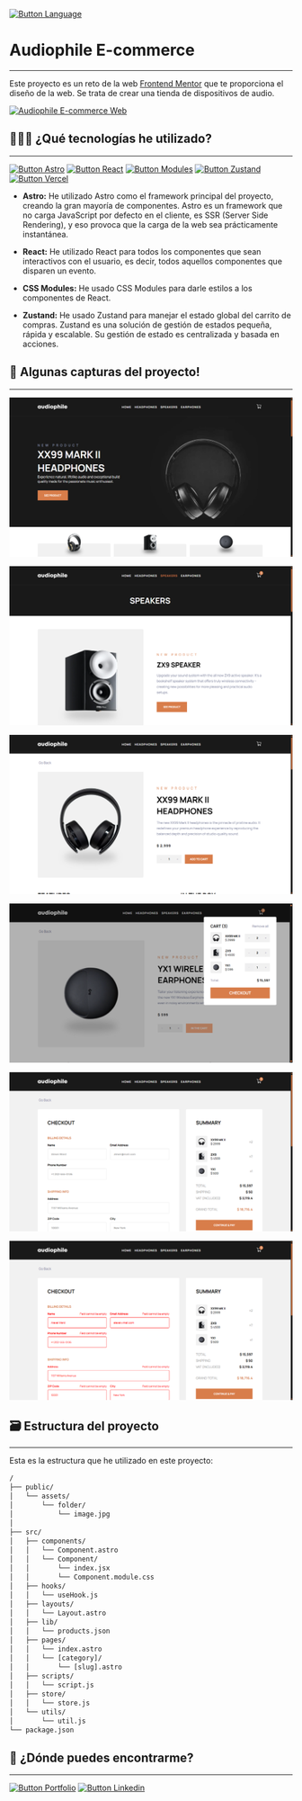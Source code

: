 [Button Language]: https://img.shields.io/badge/Read%20In%20English-000000?style=for-the-badge

[![Button Language]](https://github.com/MartinWebDev95/AudiophileEcommerceAstro/blob/main/README.en.md)

# Audiophile E-commerce                                 
---

[Audiophile E-commerce Web]: https://img.shields.io/badge/Audiophile%20Ecommerce%20Web-D87D4A?style=for-the-badge

Este proyecto es un reto de la web [Frontend Mentor](https://www.frontendmentor.io/challenges/audiophile-ecommerce-website-C8cuSd_wx) que te proporciona el diseño de la web. Se trata de crear una tienda de dispositivos de audio.

[![Audiophile E-commerce Web]](https://audiophile-ecommerce-astro.vercel.app/)

## 👨🏽‍💻 ¿Qué tecnologías he utilizado?
---

[Button Vercel]: https://img.shields.io/badge/Deploy%20on%20Vercel-000000?style=for-the-badge&logo=vercel
[Button Astro]: https://img.shields.io/badge/Astro-000000?style=for-the-badge&logoColor=BC52EE&logo=astro
[Button React]: https://img.shields.io/badge/React-000000?style=for-the-badge&logo=react
[Button Modules]:https://img.shields.io/badge/CSS%20Modules-000000?style=for-the-badge&logo=css-modules
[Button Zustand]:https://img.shields.io/badge/Zustand-000000?style=for-the-badge&logo=zustand

[![Button Astro]](https://astro.build/)
[![Button React]](https://es.react.dev/)
[![Button Modules]](https://github.com/css-modules/css-modules?tab=readme-ov-file)
[![Button Zustand]](https://zustand-demo.pmnd.rs/)
[![Button Vercel]](https://vercel.com/)

- **Astro:** He utilizado Astro como el framework principal del proyecto, creando la gran mayoría de componentes. Astro es un framework que no carga JavaScript por defecto en el cliente, es SSR (Server Side Rendering), y eso provoca que la carga de la web sea prácticamente instantánea.

- **React:** He utilizado React para todos los componentes que sean interactivos con el usuario, es decir, todos aquellos componentes que disparen un evento.

- **CSS Modules:** He usado CSS Modules para darle estilos a los componentes de React.

- **Zustand:** He usado Zustand para manejar el estado global del carrito de compras. Zustand es una solución de gestión de estados pequeña, rápida y escalable. Su gestión de estado es centralizada y basada en acciones.

## 📸 Algunas capturas del proyecto!
---

![Hero Section Screenshot](https://github.com/MartinWebDev95/AudiophileEcommerceAstro/blob/main/public/assets/screenshots/heroSection.png)

![Category Page Screenshot](https://github.com/MartinWebDev95/AudiophileEcommerceAstro/blob/main/public/assets/screenshots/categoryPage.png)

![Product Page Screenshot](https://github.com/MartinWebDev95/AudiophileEcommerceAstro/blob/main/public/assets/screenshots/productPage.png)

![Cart Screenshot](https://github.com/MartinWebDev95/AudiophileEcommerceAstro/blob/main/public/assets/screenshots/cart.png)

![Checkout Page Screenshot](https://github.com/MartinWebDev95/AudiophileEcommerceAstro/blob/main/public/assets/screenshots/checkoutPage.png)

![Checkout Page Error Screenshot](https://github.com/MartinWebDev95/AudiophileEcommerceAstro/blob/main/public/assets/screenshots/checkoutPageError.png)

## 🗃️ Estructura del proyecto
---

Esta es la estructura que he utilizado en este proyecto:

```text
/
├── public/
│   └── assets/          
│       └── folder/
│           └── image.jpg
│
├── src/
│   ├── components/
│   │   └── Component.astro
│   │   └── Component/
│   │       └── index.jsx
│   │       └── Component.module.css
│   ├── hooks/
│   │   └── useHook.js
│   ├── layouts/
│   │   └── Layout.astro
│   ├── lib/
│   │   └── products.json
│   ├── pages/
│   │   └── index.astro
│   │   └── [category]/
│   │       └── [slug].astro
│   ├── scripts/
│   │   └── script.js    
│   ├── store/
│   │   └── store.js    
│   └── utils/
│       └── util.js 
└── package.json
```

## 👀 ¿Dónde puedes encontrarme?
---

[Button Portfolio]: https://img.shields.io/badge/Visita%20mi%20Portfolio-000000?style=for-the-badge
[Button Linkedin]: https://img.shields.io/badge/LinkedIn-0A66C2?style=for-the-badge

[![Button Portfolio]](https://portolio-martinwebdev95.vercel.app/)
[![Button Linkedin]](https://www.linkedin.com/in/jamartindev/)
